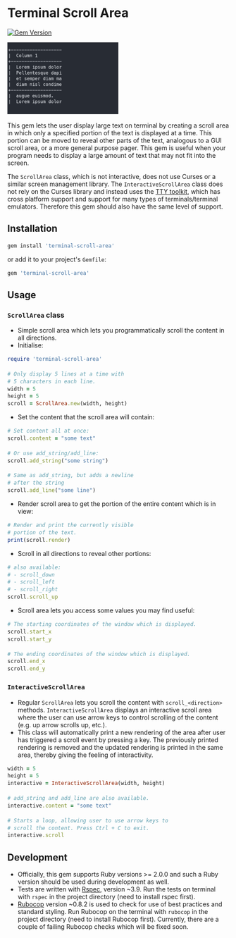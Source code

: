 # Terminal Scroll Area

[![Gem Version](https://badge.fury.io/rb/terminal-scroll-area.svg)](https://badge.fury.io/rb/terminal-scroll-area)

<img alt="Gif showing usage" src="https://raw.githubusercontent.com/ilkutkutlar/terminal-scroll-area/main/usage.gif" width=50%>

This gem lets the user display large text on terminal by creating a scroll area in which only a specified portion of the text is displayed at a time. This portion can be moved to reveal other parts of the text, analogous to a GUI scroll area, or a more general purpose pager. This gem is useful when your program needs to display a large amount of text that may not fit into the screen.

The `ScrollArea` class, which is not interactive, does not use Curses or a similar screen management library. The `InteractiveScrollArea` class does not rely on the Curses library and instead uses the [TTY toolkit](https://github.com/piotrmurach/tty), which has cross platform support and support for many types of terminals/terminal emulators. Therefore this gem should also have the same level of support.

## Installation

```rb
gem install 'terminal-scroll-area'
```

or add it to your project's `Gemfile`:

```rb
gem 'terminal-scroll-area'
```

## Usage

### `ScrollArea` class

- Simple scroll area which lets you programmatically scroll the content in all directions.
- Initialise:

```rb
require 'terminal-scroll-area'

# Only display 5 lines at a time with
# 5 characters in each line.
width = 5
height = 5
scroll = ScrollArea.new(width, height)
```

- Set the content that the scroll area will contain:

```rb
# Set content all at once:
scroll.content = "some text"

# Or use add_string/add_line:
scroll.add_string("some string")

# Same as add_string, but adds a newline
# after the string
scroll.add_line("some line")
```

- Render scroll area to get the portion of the entire content which is in view:

```rb
# Render and print the currently visible
# portion of the text.
print(scroll.render)
```

- Scroll in all directions to reveal other portions:

```rb
# also available: 
# - scroll_down
# - scroll_left
# - scroll_right
scroll.scroll_up
```

- Scroll area lets you access some values you may find useful:

```rb
# The starting coordinates of the window which is displayed.
scroll.start_x
scroll.start_y

# The ending coordinates of the window which is displayed.
scroll.end_x
scroll.end_y
```

### `InteractiveScrollArea`

- Regular `ScrollArea` lets you scroll the content with `scroll_<direction>` methods. `InteractiveScrollArea` displays an interactive scroll area where the user can use arrow keys to control scrolling of the content (e.g. up arrow scrolls up, etc.).
- This class will automatically print a new rendering of the area after user has triggered a scroll event by pressing a key. The previously printed rendering is removed and the updated rendering is printed in the same area, thereby giving the feeling of interactivity.

```rb
width = 5
height = 5
interactive = InteractiveScrollArea(width, height)

# add_string and add_line are also available.
interactive.content = "some text"

# Starts a loop, allowing user to use arrow keys to
# scroll the content. Press Ctrl + C to exit.
interactive.scroll
```

## Development

- Officially, this gem supports Ruby versions >= 2.0.0 and such a Ruby version should be used during development as well.
- Tests are written with [Rspec](https://github.com/rspec/rspec), version ~3.9. Run the tests on terminal with `rspec` in the project directory (need to install rspec first).
- [Rubocop](https://github.com/rubocop-hq/rubocop) version ~0.8.2 is used to check for use of best practices and standard styling. Run Rubocop on the terminal with `rubocop` in the project directory (need to install Rubocop first). Currently, there are a couple of failing Rubocop checks which will be fixed soon.
